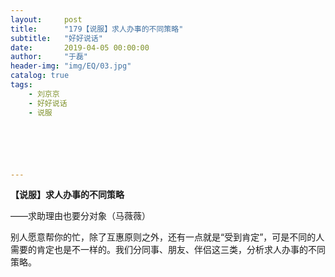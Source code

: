 ```yaml
---
layout:     post
title:      "179【说服】求人办事的不同策略"
subtitle:   "好好说话"
date:       2019-04-05 00:00:00
author:     "于磊"
header-img: "img/EQ/03.jpg"
catalog: true
tags:
    - 刘京京
    - 好好说话
    - 说服






---
```


**【说服】求人办事的不同策略**

——求助理由也要分对象（马薇薇）

 

别人愿意帮你的忙，除了互惠原则之外，还有一点就是“受到肯定”，可是不同的人需要的肯定也是不一样的。我们分同事、朋友、伴侣这三类，分析求人办事的不同策略。